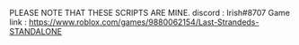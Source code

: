 PLEASE NOTE THAT THESE SCRIPTS ARE MINE.
discord : Irish#8707
Game link :
https://www.roblox.com/games/9880062154/Last-Strandeds-STANDALONE
